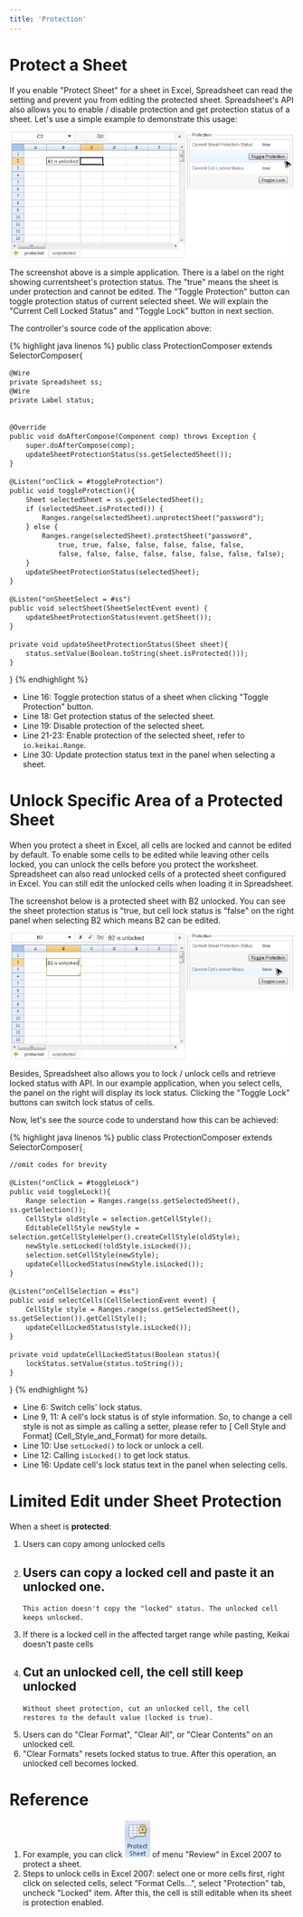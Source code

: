 ```yaml
---
title: 'Protection'
---
```



# Protect a Sheet

If you enable "Protect Sheet" for a sheet in Excel, Spreadsheet
can read the setting and prevent you from editing the protected sheet.
Spreadsheet's API also allows you to enable / disable protection and get
protection status of a sheet. Let's use a simple example to demonstrate
this usage:

![center](/assets/images/dev-ref/Zss-essentials-protection.png) 

The screenshot above is a simple application. 
There is a label on the right showing currentsheet's protection status. 
The "true" means the sheet is under protection and cannot be edited. 
The "Toggle Protection" button can toggle protection status of current selected sheet. 
We will explain the "Current Cell Locked Status" and "Toggle Lock" button in next section.

The controller's source code of the application above:

{% highlight java linenos %}
public class ProtectionComposer extends SelectorComposer<Component>{
    
    @Wire
    private Spreadsheet ss;
    @Wire
    private Label status;

    
    @Override
    public void doAfterCompose(Component comp) throws Exception {
        super.doAfterCompose(comp);
        updateSheetProtectionStatus(ss.getSelectedSheet());
    }
    
    @Listen("onClick = #toggleProtection")
    public void toggleProtection(){
        Sheet selectedSheet = ss.getSelectedSheet();
        if (selectedSheet.isProtected()) {
            Ranges.range(selectedSheet).unprotectSheet("password");
        } else {
            Ranges.range(selectedSheet).protectSheet("password",
                true, true, false, false, false, false, false,
                false, false, false, false, false, false, false, false);
        }
        updateSheetProtectionStatus(selectedSheet);
    }
    
    @Listen("onSheetSelect = #ss")
    public void selectSheet(SheetSelectEvent event) {
        updateSheetProtectionStatus(event.getSheet());
    }
    
    private void updateSheetProtectionStatus(Sheet sheet){
        status.setValue(Boolean.toString(sheet.isProtected()));
    }
}
{% endhighlight %}

  - Line 16: Toggle protection status of a sheet when clicking "Toggle
    Protection" button.
  - Line 18: Get protection status of the selected sheet.
  - Line 19: Disable protection of the selected sheet.
  - Line 21-23: Enable protection of the selected sheet, refer to `io.keikai.Range`.
  - Line 30: Update protection status text in the panel when selecting a
    sheet.


# Unlock Specific Area of a Protected Sheet

When you protect a sheet in Excel, all cells are locked and cannot be
edited by default. To enable some cells to be edited while leaving other
cells locked, you can unlock the cells before you protect the worksheet. 
Spreadsheet can also read unlocked cells of a protected sheet
configured in Excel. You can still edit the unlocked cells when loading
it in Spreadsheet.

The screenshot below is a protected sheet with B2 unlocked. You can see
the sheet protection status is "true, but cell lock status is "false" on
the right panel when selecting B2 which means B2 can be edited.

![center](/assets/images/dev-ref/Zss-essentials-protection-unlock.png)

Besides, Spreadsheet also allows you to lock / unlock cells and retrieve
locked status with API. In our example application, when you select
cells, the panel on the right will display its lock status. Clicking the
"Toggle Lock" buttons can switch lock status of cells.

Now, let's see the source code to understand how this can be achieved:

{% highlight java linenos %}
public class ProtectionComposer extends SelectorComposer<Component>{

    //omit codes for brevity

    @Listen("onClick = #toggleLock")
    public void toggleLock(){
        Range selection = Ranges.range(ss.getSelectedSheet(), ss.getSelection());
        CellStyle oldStyle = selection.getCellStyle();
        EditableCellStyle newStyle = selection.getCellStyleHelper().createCellStyle(oldStyle);
        newStyle.setLocked(!oldStyle.isLocked());
        selection.setCellStyle(newStyle);
        updateCellLockedStatus(newStyle.isLocked());
    }
    
    @Listen("onCellSelection = #ss")
    public void selectCells(CellSelectionEvent event) {
        CellStyle style = Ranges.range(ss.getSelectedSheet(), ss.getSelection()).getCellStyle();
        updateCellLockedStatus(style.isLocked());
    }
    
    private void updateCellLockedStatus(Boolean status){
        lockStatus.setValue(status.toString());
    }
}
{% endhighlight %}

  - Line 6: Switch cells' lock status.
  - Line 9, 11: A cell's lock status is of style information. So, to
    change a cell style is not as simple as calling a setter, please
    refer to [ Cell Style and Format] (Cell_Style_and_Format) for more details.
  - Line 10: Use `setLocked()` to lock or unlock a cell.
  - Line 12: Calling `isLocked()` to get lock status.
  - Line 16: Update cell's lock status text in the panel when selecting
    cells.


# Limited Edit under Sheet Protection

When a sheet is **protected**:

1.  Users can copy among unlocked cells
2.  Users can copy a locked cell and paste it an unlocked one.
      -   
        This action doesn't copy the "locked" status. The unlocked cell
        keeps unlocked.
3.  If there is a locked cell in the affected target range while
    pasting, Keikai doesn't paste cells
4.  Cut an unlocked cell, the cell still keep unlocked
      -   
        Without sheet protection, cut an unlocked cell, the cell
        restores to the default value (locked is true).
5.  Users can do "Clear Format", "Clear All", or "Clear Contents" on an
    unlocked cell.
6.  "Clear Formats" resets locked status to true. After this operation,
    an unlocked cell becomes locked.

# Reference

1.  For example, you can click
    ![zss-essentials-protection-excel-icon.png](/assets/images/dev-ref/Zss-essentials-protection-excel-icon.png) of menu "Review" in
    Excel 2007 to protect a sheet.
2.  Steps to unlock cells in Excel 2007: select one or more cells first,
    right click on selected cells, select "Format Cells...", select
    "Protection" tab, uncheck "Locked" item. After this, the cell is
    still editable when its sheet is protection enabled.
